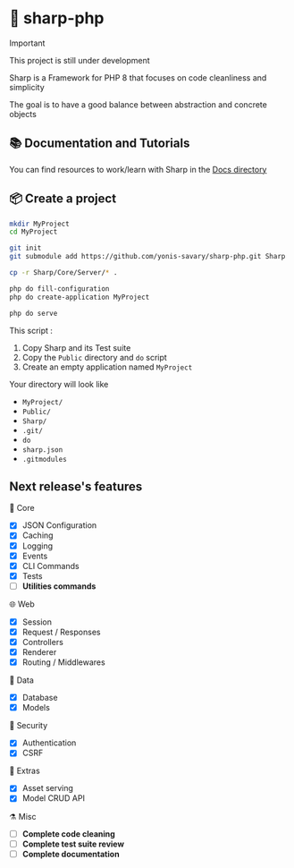 # 🧊 sharp-php

> [!IMPORTANT]
> This project is still under development

Sharp is a Framework for PHP 8 that focuses on code cleanliness and simplicity

The goal is to have a good balance between abstraction and concrete objects

## 📚 Documentation and Tutorials

You can find resources to work/learn with Sharp in the [Docs directory](./Docs/home.md)

## 📦 Create a project

```bash
mkdir MyProject
cd MyProject

git init
git submodule add https://github.com/yonis-savary/sharp-php.git Sharp

cp -r Sharp/Core/Server/* .

php do fill-configuration
php do create-application MyProject

php do serve
```

This script :
1. Copy Sharp and its Test suite
2. Copy the `Public` directory and `do` script
3. Create an empty application named `MyProject`


Your directory will look like
- `MyProject/`
- `Public/`
- `Sharp/`
- `.git/`
- `do`
- `sharp.json`
- `.gitmodules`


## Next release's features

🤖 Core
- [x] JSON Configuration
- [x] Caching
- [x] Logging
- [x] Events
- [x] CLI Commands
- [x] Tests
- [ ] **Utilities commands**

🌐 Web
- [x] Session
- [x] Request / Responses
- [x] Controllers
- [x] Renderer
- [x] Routing / Middlewares

💾 Data
- [x] Database
- [x] Models

🔐 Security
- [x] Authentication
- [x] CSRF

🎉 Extras
- [x] Asset serving
- [x] Model CRUD API

⚗️ Misc
- [ ] **Complete code cleaning**
- [ ] **Complete test suite review**
- [ ] **Complete documentation**

